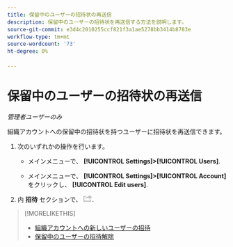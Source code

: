```yaml
---
title: 保留中のユーザーの招待状の再送信
description: 保留中のユーザーの招待状を再送信する方法を説明します。
source-git-commit: e3d4c2010255ccf821f3a1ae5278bb3414b8783e
workflow-type: tm+mt
source-wordcount: '73'
ht-degree: 0%

---
```


# 保留中のユーザーの招待状の再送信

*管理者ユーザーのみ*

組織アカウントへの保留中の招待状を持つユーザーに招待状を再送信できます。

1. 次のいずれかの操作を行います。

   * メインメニューで、 **[!UICONTROL Settings]>[!UICONTROL Users]**.

   * メインメニューで、 **[!UICONTROL Settings]>[!UICONTROL Account]**&#x200B;をクリックし、 **[!UICONTROL Edit users]**.

1. 内 **招待** セクションで、 ![再送信](/help/dsp/assets/resend.png).

>[!MORELIKETHIS]
>
>* [組織アカウントへの新しいユーザーの招待](user-invite.md)
>* [保留中のユーザーの招待解除](user-uninvite.md)


<!-- >* [Edit User Permissions or Delete a User](user-edit.md) -->
